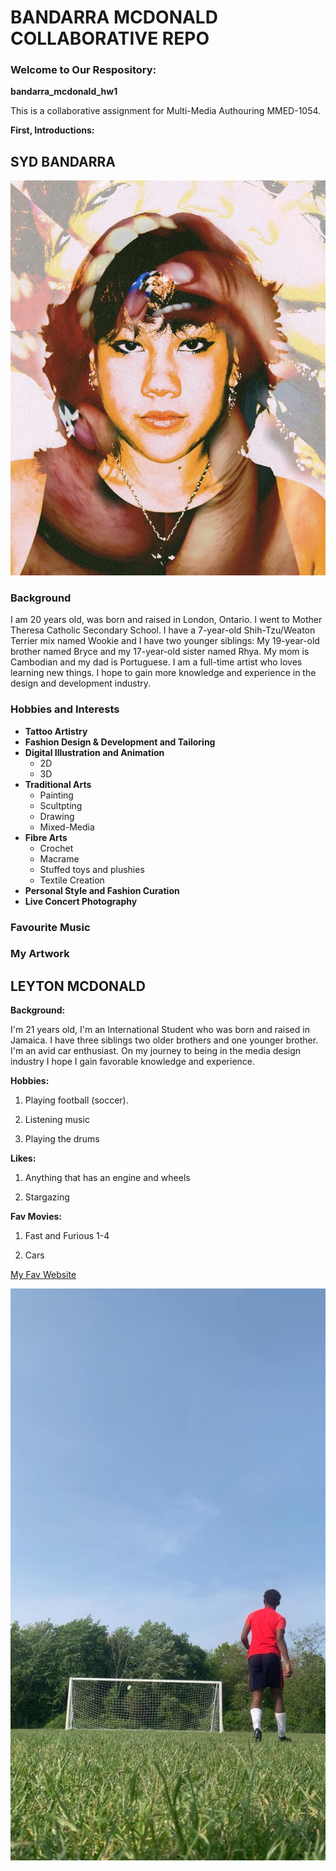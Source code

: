 # BANDARRA MCDONALD COLLABORATIVE REPO
### Welcome to Our Respository:

**bandarra_mcdonald_hw1**

 This is a collaborative assignment for Multi-Media Authouring MMED-1054.

 **First, Introductions:**
 ## SYD BANDARRA
 ![syd headshot](img/syd_headshot.jpg)
 ### Background

 I am 20 years old, was born and raised in London, Ontario. I went to Mother Theresa Catholic Secondary School. I have a 7-year-old Shih-Tzu/Weaton Terrier mix named Wookie and I have two younger siblings: My 19-year-old brother named Bryce and my 17-year-old sister named Rhya. My mom is Cambodian and my dad is Portuguese. I am a full-time artist who loves learning new things. I hope to gain more knowledge and experience in the design and development industry.

 ### Hobbies and Interests
 - **Tattoo Artistry**
 - **Fashion Design & Development and Tailoring**
 - **Digital Illustration and Animation**
    - 2D
    - 3D
- **Traditional Arts**
    - Painting
    - Scultpting
    - Drawing
    - Mixed-Media
- **Fibre Arts**
    - Crochet
    - Macrame
    - Stuffed toys and plushies
    - Textile Creation
- **Personal Style and Fashion Curation**
- **Live Concert Photography**

 ### Favourite Music

 ### My Artwork







## LEYTON MCDONALD

**Background:** 

I'm 21 years old, I'm an International Student who was born and raised in Jamaica. I have three siblings two older brothers and one younger brother. I'm an avid car enthusiast. On my journey to being in the media design industry I hope I gain favorable knowledge and experience.

**Hobbies:**
1. Playing football (soccer).

2. Listening music

3. Playing the drums

**Likes:**
1. Anything that has an engine and wheels

2. Stargazing

**Fav Movies:**
1. Fast and Furious 1-4

2. Cars 


[My Fav Website](https://www.aniwave.to)


![Leyton kicking ball](img/playingfootball.jpeg)

